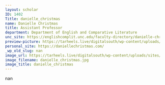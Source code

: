 ```yaml
---
layout: scholar
ID: 1402
Title: danielle_christmas
name: Danielle Christmas
title: Assistant Professor
department: Department of English and Comparative Literature
unc_site: https://englishcomplit.unc.edu/faculty-directory/danielle-christmas/
preview-picture: https://tarheels.live/digitalsouth/wp-content/uploads/sites/2464/2021/11/danielle_christmas.jpg
personal_site: https://daniellechristmas.com/
_wp_old_slug: nan
image_url: https://tarheels.live/digitalsouth/wp-content/uploads/sites/2464/2021/11/danielle_christmas.jpg
image_filename: danielle_christmas.jpg
image_title: danielle_christmas
---
```

nan